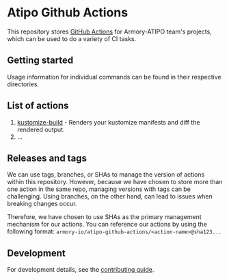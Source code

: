 # Atipo Github Actions

This repository stores [GitHub Actions](https://github.com/features/actions) for Armory-ATIPO team's projects, which can be used to do a variety of CI tasks.

## Getting started

Usage information for individual commands can be found in their respective directories.

## List of actions

1. [kustomize-build](./kustomize-build/) - Renders your kustomize manifests and diff the rendered output.
2. ...

## Releases and tags

We can use tags, branches, or SHAs to manage the version of actions within this repository. However, because we have chosen to store more than one action in the same repo, managing versions with tags can be challenging. Using branches, on the other hand, can lead to issues when breaking changes occur.

Therefore, we have chosen to use SHAs as the primary management mechanism for our actions. You can reference our actions by using the following format: `armory-io/atipo-github-actions/<action-name>@sha123...`

## Development

For development details, see the [contributing guide](./CONTRIBUTING.md).
